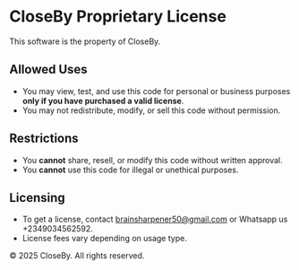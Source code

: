 # CloseBy Proprietary License  

This software is the property of  CloseBy.  

## Allowed Uses  
- You may view, test, and use this code for personal or business purposes **only if you have purchased a valid license**.  
- You may not redistribute, modify, or sell this code without permission.  

## Restrictions  
- You **cannot** share, resell, or modify this code without written approval.  
- You **cannot** use this code for illegal or unethical purposes.  

## Licensing  
- To get a license, contact brainsharpener50@gmail.com or Whatsapp us +2349034562592.  
- License fees vary depending on usage type.  

© 2025  CloseBy. All rights reserved.